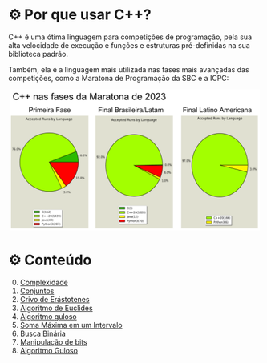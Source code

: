 # ⚙️ Por que usar C++?

C++ é uma ótima linguagem para competições de programação, pela sua alta velocidade de execução e funções e estruturas pré-definidas na sua biblioteca padrão.

Também, ela é a linguagem mais utilizada nas fases mais avançadas das competições, como a Maratona de Programação da SBC e a ICPC:

<p align='center'>
<img src='../assets/c++est.png' width=500>
</p>

# ⚙️ Conteúdo

0. [Complexidade](complexidade.md)
1. [Conjuntos](conjuntos.md)
2. [Crivo de Erástotenes](crivo.md)
3. [Algoritmo de Euclides](euclides.md)
4. [Algoritmo guloso](guloso.md)
5. [Soma Máxima em um Intervalo](soma_max_intervalo.md)
6. [Busca Binária](busca_binaria.md)
7. [Manipulação de bits](bits.md)
8. [Algoritmo Guloso](guloso.md)
